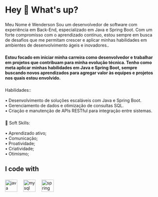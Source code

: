 <h1 align="left">Hey 👋 What's up?</h1>

###

<p align="left">Meu Nome é Wenderson Sou um desenvolvedor de software com experiência em Back-End, especializado em Java e Spring Boot. Com um forte compromisso com o aprendizado contínuo, estou sempre em busca de desafios que me permitam crescer e aplicar minhas habilidades em ambientes de desenvolvimento ágeis e inovadores..</p>

###

<h4 align="left">Estou focado em iniciar minha carreira como desenvolvedor e trabalhar em projetos que contribuam para minha evolução técnica. Tenho como meta aplicar minhas habilidades em Java e Spring Boot, sempre buscando novos aprendizados para agregar valor às equipes e projetos nos quais estou envolvido.</h4>

###

<p align="left"> Habilidades:: <br><br>• Desenvolvimento de soluções escaláveis com Java e Spring Boot.<br>• Gerenciamento de dados e otimização de consultas SQL. <br>• Criação e manutenção de APIs RESTful para integração entre sistemas.</p>

###
<p align="left">🧠 Soft Skills: <br><br>• Aprendizado ativo;<br>• Comunicação;<br>• Proatividade;<br>• Criatividade;<br>• Otimismo;</p>

###

<h2 align="left">I code with</h2>

###

<div align="left">
  <img src="https://cdn.jsdelivr.net/gh/devicons/devicon/icons/java/java-original.svg" height="40" alt="java logo"  />
  <img width="12" />
  <img src="https://cdn.jsdelivr.net/gh/devicons/devicon/icons/mysql/mysql-original.svg" height="40" alt="mysql logo"  />
  <img width="12" />
  <img src="https://cdn.jsdelivr.net/gh/devicons/devicon/icons/spring/spring-original.svg" height="40" alt="spring logo"  />
</div>

###
